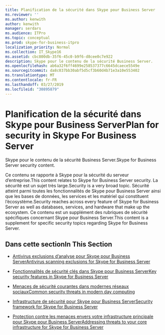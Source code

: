 ```yaml
---
title: Planification de la sécurité dans Skype pour Business Server
ms.reviewer: ''
ms.author: kenwith
author: kenwith
manager: serdars
ms.audience: ITPro
ms.topic: conceptual
ms.prod: skype-for-business-itpro
localization_priority: Normal
ms.collection: IT_Skype16
ms.assetid: cbc800db-35f6-45c0-b9f6-d8cee0c7e922
description: Skype pour le contenu de la sécurité Business Server.
ms.openlocfilehash: ab6a32f6ff4699e258537377c6645dcaece5549e
ms.sourcegitcommit: da8c037bb30abf5d5cf3b60d4b71e3a10e553402
ms.translationtype: MT
ms.contentlocale: fr-FR
ms.lasthandoff: 03/27/2019
ms.locfileid: "30895879"
---
```

# <a name="plan-for-security-in-skype-for-business-server"></a><span data-ttu-id="d9773-103">Planification de la sécurité dans Skype pour Business Server</span><span class="sxs-lookup"><span data-stu-id="d9773-103">Plan for security in Skype For Business Server</span></span> 
 
<span data-ttu-id="d9773-104">Skype pour le contenu de la sécurité Business Server.</span><span class="sxs-lookup"><span data-stu-id="d9773-104">Skype for Business Server security content.</span></span> 
  
<span data-ttu-id="d9773-105">Ce contenu se rapporte à Skype pour la sécurité du serveur d’entreprise.</span><span class="sxs-lookup"><span data-stu-id="d9773-105">This content relates to Skype for Business Server security.</span></span> <span data-ttu-id="d9773-106">La sécurité est un sujet très large.</span><span class="sxs-lookup"><span data-stu-id="d9773-106">Security is a very broad topic.</span></span> <span data-ttu-id="d9773-107">Sécurité atteint parmi toutes les fonctionnalités de Skype pour Business Server ainsi que les bases de données, les services et les matériel qui constituent l’écosystème.</span><span class="sxs-lookup"><span data-stu-id="d9773-107">Security reaches across every feature of Skype for Business Server as well as databases, services, and hardware that make up the ecosystem.</span></span> <span data-ttu-id="d9773-108">Ce contenu est un supplément des rubriques de sécurité spécifiques concernant Skype pour Business Server.</span><span class="sxs-lookup"><span data-stu-id="d9773-108">This content is a supplement for specific security topics regarding Skype for Business Server.</span></span>
  
## <a name="in-this-section"></a><span data-ttu-id="d9773-109">Dans cette section</span><span class="sxs-lookup"><span data-stu-id="d9773-109">In This Section</span></span>

- [<span data-ttu-id="d9773-110">Antivirus exclusions d’analyse pour Skype pour Business Server</span><span class="sxs-lookup"><span data-stu-id="d9773-110">Antivirus scanning exclusions for Skype for Business Server</span></span>](antivirus.md)
    
- [<span data-ttu-id="d9773-111">Fonctionnalités de sécurité clés dans Skype pour Business Server</span><span class="sxs-lookup"><span data-stu-id="d9773-111">Key security features in Skype for Business Server</span></span>](key-security.md)
    
- [<span data-ttu-id="d9773-112">Menaces de sécurité courantes dans modernes réseaux sociaux</span><span class="sxs-lookup"><span data-stu-id="d9773-112">Common security threats in modern day computing</span></span>](common-threats.md)
    
- [<span data-ttu-id="d9773-113">Infrastructure de sécurité pour Skype pour Business Server</span><span class="sxs-lookup"><span data-stu-id="d9773-113">Security framework for Skype for Business Server</span></span>](security-framework.md)
    
- [<span data-ttu-id="d9773-114">Protection contre les menaces envers votre infrastructure principale pour Skype pour Business Server</span><span class="sxs-lookup"><span data-stu-id="d9773-114">Addressing threats to your core infrastructure for Skype for Business Server</span></span>](addressing-threats.md)
    

